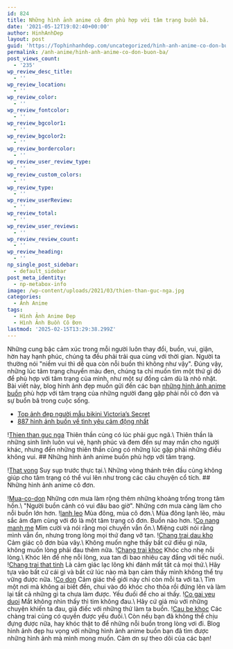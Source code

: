 ```yaml
---
id: 824
title: Những hình ảnh anime cô đơn phù hợp với tâm trạng buồn bã.
date: '2021-05-12T19:02:40+00:00'
author: HinhAnhDep
layout: post
guid: 'https://Tophinhanhdep.com/uncategorized/hinh-anh-anime-co-don-buon-ba/'
permalink: /anh-anime/hinh-anh-anime-co-don-buon-ba/
post_views_count:
  - '235'
wp_review_desc_title:
  - ''
wp_review_location:
  - ''
wp_review_color:
  - ''
wp_review_fontcolor:
  - ''
wp_review_bgcolor1:
  - ''
wp_review_bgcolor2:
  - ''
wp_review_bordercolor:
  - ''
wp_review_user_review_type:
  - ''
wp_review_custom_colors:
  - ''
wp_review_type:
  - ''
wp_review_userReview:
  - ''
wp_review_total:
  - ''
wp_review_user_reviews:
  - ''
wp_review_review_count:
  - ''
wp_review_heading:
  - ''
np_single_post_sidebar:
  - default_sidebar
post_meta_identity:
  - np-metabox-info
image: /wp-content/uploads/2021/03/thien-than-guc-nga.jpg
categories:
  - Ảnh Anime
tags:
  - Hình Ảnh Anime Đẹp
  - Hình Ảnh Buồn Cô Đơn
lastmod: '2025-02-15T13:29:38.299Z'
---
```

Những cung bậc cảm xúc trong mỗi người luôn thay đổi, buồn, vui, giận, hờn hay hạnh phúc, chúng ta đều phải trải qua cùng với thời gian. Người ta thường nói "niềm vui thì dễ qua còn nỗi buồn thì không như vậy". Đúng vậy, những lúc tâm trạng chuyển màu đen, chúng ta chỉ muốn tìm một thứ gì đó để phù hợp với tâm trạng của mình, như một sự đồng cảm dù là nhỏ nhặt. Bài viết này, blog hình ảnh đẹp muốn gửi đến các bạn [những hình ảnh anime buồn](https://tophinhanhdep.com/anh-anime/hinh-anh-anime-co-don-buon-ba/) phù hợp với tâm trạng của những người đang gặp phải nỗi cô đơn và sự buồn bã trong cuộc sống.

- [Top ảnh đẹp người mẫu bikini Victoria’s Secret](https://tophinhanhdep.com/gai-xinh/hinh-anh-thien-than-ao-tam-dep/)
- [887 hình ảnh buồn về tình yêu cảm động nhất](https://tophinhanhdep.com/hinh-anh-buon/hinh-anh-buon-ve-tinh-yeu/)
 
 \![Thien than guc nga](https://tophinhanhdep.com/wp-content/uploads/2021/03/thien-than-guc-nga.jpg) Thiên thần củng có lúc phải gục ngã.\ Thiên thần là những sinh linh luôn vui vẻ, hạnh phúc và đem đến sự may mắn cho người khác, nhưng đến những thiên thần cũng có những lúc gặp phải những điều không vui. ## Những hình ảnh anime buồn phù hợp với tâm trạng.

 \![That vong](https://tophinhanhdep.com/wp-content/uploads/2021/03/that-vong.jpg) Suy sụp trước thực tại.\ Những vòng thánh trên đầu củng không giúp cho tâm trạng có thể vui lên như trong các câu chuyện cổ tích. ## Những hình ảnh anime cô đơn.

 \![Mua-co-don](https://tophinhanhdep.com/wp-content/uploads/2021/03/mua-co-don.jpg) Những cơn mưa làm rộng thêm những khoảng trống trong tâm hồn.\ "Người buồn cảnh có vui đâu bao giờ". Những cơn mưa càng làm cho nỗi buồn lớn hơn. \![lanh leo](https://tophinhanhdep.com/wp-content/uploads/2021/03/lanh-leo.jpg) Mùa đông, mùa cô đơn.\ Mùa đông lạnh lẽo, màu sắc ảm đạm cùng với đó là một tâm trạng cô đơn. Buồn nào hơn. \![Co nang manh me](https://tophinhanhdep.com/wp-content/uploads/2021/03/co-nang-manh-me.jpg) Mỉm cười và nói rằng mọi chuyển vẫn ổn.\ Miệng cười nói rằng mình vẫn ổn, nhưng trong lòng mọi thứ đang vỡ tan. \![Chang trai dau kho](https://tophinhanhdep.com/wp-content/uploads/2021/03/chang-trai-dau-kho.jpg) Cảm giác cô đơn bủa vây.\ Không muốn nghe thấy bất cứ điều gì nữa, không muốn lòng phải đau thêm nữa. \![Chang trai khoc](https://tophinhanhdep.com/wp-content/uploads/2021/03/chang-trai-khoc.jpg) Khóc cho nhẹ nỗi lòng.\ Khóc lên để nhẹ nỗi lòng, xua tan đi bao nhiêu cay đắng với tiếc nuối. \![Chang trai that tinh](https://tophinhanhdep.com/wp-content/uploads/2021/03/chang-trai-that-tinh.jpg) Là cảm giác lạc lõng khi đánh mất tất cả mọi thứ.\ Hãy tựa vào bất cứ cái gì và bất cứ lúc nào mà bạn cảm thấy mình không thể trụ vững được nữa. \![Co don](https://tophinhanhdep.com/wp-content/uploads/2021/03/co-don.jpg) Cảm giác thế giới này chỉ còn mỗi ta với ta.\ Tìm một nơi mà không ai biết đến, chui vào đó khóc cho thõa rồi đứng lên và làm lại tất cả những gì ta chưa làm được. Yếu đuối để cho ai thấy. \![Co gai yeu duoi](https://tophinhanhdep.com/wp-content/uploads/2021/03/co-gai-yeu-duoi.jpg) Mắt không nhìn thấy thì tim không đau.\ Hãy cứ giả mù với những chuyện khiến ta đau, giả điếc với những thứ làm ta buồn. \![Cau be khoc](https://tophinhanhdep.com/wp-content/uploads/2021/03/cau-be-khoc.jpg) Các chàng trai củng có quyền được yếu đuối.\ Còn nếu bạn đã không thể chịu đựng được nữa, hay khóc thật to để những nỗi buồn trong lòng vơi đi. Blog hình ảnh đẹp hu vọng với những hình ảnh anime buồn bạn đã tìm được những hình ảnh mà mình mong muốn. Cảm ơn sự theo dõi của các bạn!
